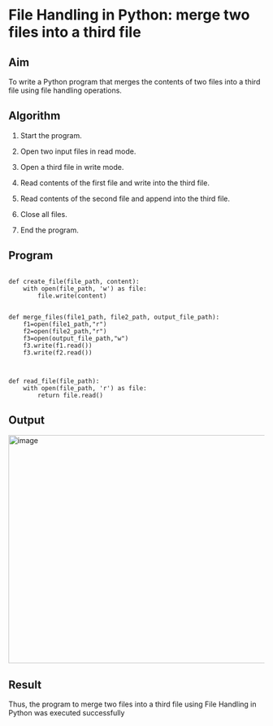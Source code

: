# File Handling in Python:  merge two files into a third file

##  Aim
To write a Python program that merges the contents of two files into a third file using file handling operations.
##  Algorithm
1.  Start the program.

2.  Open two input files in read mode.

3.  Open a third file in write mode.

4.  Read contents of the first file and write into the third file.

5.  Read contents of the second file and append into the third file.

6.  Close all files.

7.  End the program.
##  Program
```

def create_file(file_path, content):
    with open(file_path, 'w') as file:
        file.write(content)


def merge_files(file1_path, file2_path, output_file_path):
    f1=open(file1_path,"r")
    f2=open(file2_path,"r")
    f3=open(output_file_path,"w")
    f3.write(f1.read())
    f3.write(f2.read())
    


def read_file(file_path):
    with open(file_path, 'r') as file:
        return file.read()
```

## Output

<img width="1040" height="449" alt="image" src="https://github.com/user-attachments/assets/874e51a6-61a6-47eb-85b7-dea9c178d5e3" />


## Result
Thus, the program to merge two files into a third file using File Handling in Python was executed successfully


